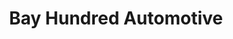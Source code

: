 ---
title: "Bay Hundred Automotive"
url: /saint-michaels/bay-hundred-automotive/
shop: car repair
---